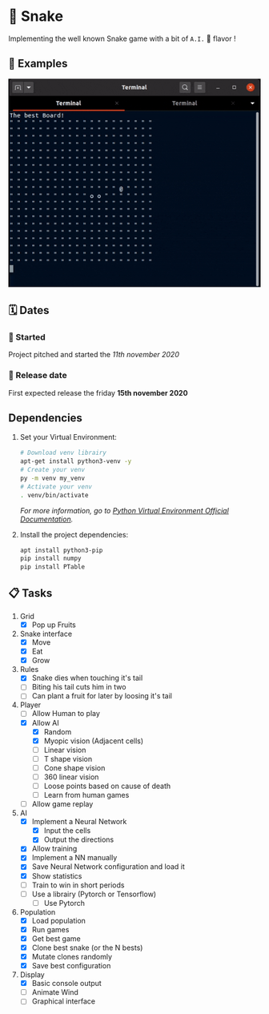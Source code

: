 # :snake: Snake

Implementing the well known Snake game with a bit of `A.I.` :robot: flavor !

## :tada: Examples

![snake](img/snake.gif)

## :spiral_calendar: Dates

### :rocket: Started 
Project pitched and started the _11th november 2020_

### :dart: Release date 
First expected release the friday **15th november 2020** 


## Dependencies
1. Set your Virtual Environment:

    ``` bash
    # Download venv librairy
    apt-get install python3-venv -y
    # Create your venv
    py -m venv my_venv
    # Activate your venv
    . venv/bin/activate
    ```
    
    _For more information, go to [Python Virtual Environment Official Documentation](https://docs.python.org/3/library/venv.html)._

1. Install the project dependencies:

    ``` bash
    apt install python3-pip
    pip install numpy
    pip install PTable
    ```

## :clipboard: Tasks

1. Grid
    - [x] Pop up Fruits

1. Snake interface 
    - [x] Move  
    - [x] Eat 
    - [x] Grow 
 
1. Rules 
    - [x] Snake dies when touching it's tail
    - [ ] Biting his tail cuts him in two
    - [ ] Can plant a fruit for later by loosing it's tail 

1. Player
    - [ ] Allow Human to play
    - [x] Allow AI
        - [x] Random
        - [x] Myopic vision (Adjacent cells)
        - [ ] Linear vision 
        - [ ] T shape vision
        - [ ] Cone shape vision
        - [ ] 360 linear vision
        - [ ] Loose points based on cause of death
        - [ ] Learn from human games 
    - [ ] Allow game replay

1. AI 
    - [x] Implement a Neural Network
        - [x] Input the cells
        - [x] Output the directions
    - [x] Allow training 
    - [x] Implement a NN manually
    - [x] Save Neural Network configuration and load it 
    - [x] Show statistics
    - [ ] Train to win in short periods
    - [ ] Use a librairy (Pytorch or Tensorflow)
        - [ ] Use Pytorch
 
1. Population
    - [x] Load population
    - [x] Run games
    - [x] Get best game
    - [x] Clone best snake (or the N bests)
    - [x] Mutate clones randomly
    - [x] Save best configuration 

1. Display
    - [x] Basic console output
    - [ ] Animate Wind
    - [ ] Graphical interface
